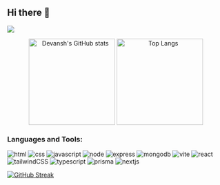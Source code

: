 ## Hi there 👋
<img src="https://github.com/user-attachments/assets/a8a07723-bd35-4e1e-b6f2-81a5a03b8609" />

<p align="center">
    <img height=200 align="center" src="https://github-readme-stats.vercel.app/api?username=DevanshBhavsar3&show_icons=true&theme=tokyonight" alt="Devansh's GitHub stats"/>
    <img height=200 align="center" src="https://github-readme-stats.vercel.app/api/top-langs/?username=DevanshBhavsar3&layout=compact&theme=tokyonight" alt="Top Langs"/>
</p>

<h3 align="left">Languages and Tools:</h3>
<p align="left">
    <img src="https://img.shields.io/badge/html5-%23E34F26.svg?style=for-the-badge&logo=html5&logoColor=white" alt="html"/> 
    <img src="https://img.shields.io/badge/css3-%231572B6.svg?style=for-the-badge&logo=css3&logoColor=white" alt="css"/> 
    <img src="https://img.shields.io/badge/javascript-%23323330.svg?style=for-the-badge&logo=javascript&logoColor=%23F7DF1E" alt="javascript" />
    <img src="https://img.shields.io/badge/node.js-6DA55F?style=for-the-badge&logo=node.js&logoColor=white" alt="node" />
    <img src="https://img.shields.io/badge/express.js-%23404d59.svg?style=for-the-badge&logo=express&logoColor=%2361DAFB" alt="express"/> 
    <img src="https://img.shields.io/badge/MongoDB-%234ea94b.svg?style=for-the-badge&logo=mongodb&logoColor=white" alt="mongodb"/> 
    <img src="https://img.shields.io/badge/vite-%23646CFF.svg?style=for-the-badge&logo=vite&logoColor=white" alt="vite"/> 
    <img src="https://img.shields.io/badge/react-%2320232a.svg?style=for-the-badge&logo=react&logoColor=%2361DAFB" alt="react"/> 
    <img src="https://img.shields.io/badge/tailwindcss-%2338B2AC.svg?style=for-the-badge&logo=tailwind-css&logoColor=white" alt="tailwindCSS"/> 
    <img src="https://img.shields.io/badge/typescript-%23007ACC.svg?style=for-the-badge&logo=typescript&logoColor=white" alt="typescript"/> 
    <img src="https://img.shields.io/badge/Prisma-3982CE?style=for-the-badge&logo=Prisma&logoColor=white" alt="prisma"/> 
    <img src="https://img.shields.io/badge/Next-black?style=for-the-badge&logo=next.js&logoColor=white" alt="nextjs"/> 
</p>

<a href="https://git.io/streak-stats">
  <img src="https://github-readme-streak-stats.herokuapp.com?user=DevanshBhavsar3&theme=tokyonight" alt="GitHub Streak" />
</a>
